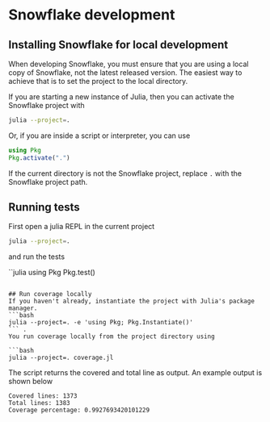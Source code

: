 # Snowflake development

## Installing Snowflake for local development

When developing Snowflake, you must ensure that you are using a local copy of Snowflake, not the latest released version. The easiest way to achieve that is to set the project to the local directory.

If you are starting a new instance of Julia, then you can activate the Snowflake project with

```bash
julia --project=.
```

Or, if you are inside a script or interpreter, you can use

```julia
using Pkg
Pkg.activate(".")
```

If the current directory is not the Snowflake project, replace `.` with the Snowflake project path.


## Running tests

First open a julia REPL in the current project

```bash
julia --project=.
```

and run the tests

``julia
using Pkg
Pkg.test()
```

## Run coverage locally
If you haven't already, instantiate the project with Julia's package manager.
```bash
julia --project=. -e 'using Pkg; Pkg.Instantiate()'
``` .
You run coverage locally from the project directory using

```bash
julia --project=. coverage.jl
```

The script returns the covered and total line as output. An example output is shown below

```text
Covered lines: 1373
Total lines: 1383
Coverage percentage: 0.9927693420101229
```
